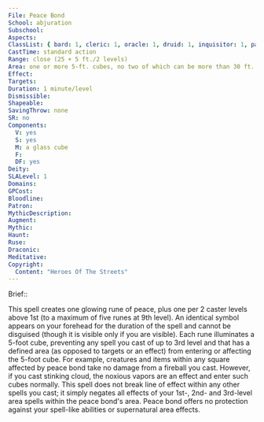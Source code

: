 ```yaml
---
File: Peace Bond
School: abjuration
Subschool: 
Aspects: 
ClassList: { bard: 1, cleric: 1, oracle: 1, druid: 1, inquisitor: 1, paladin: 1, shaman: 1, sorcerer: 1, wizard: 1, witch: 1 }
CastTime: standard action
Range: close (25 + 5 ft./2 levels)
Area: one or more 5-ft. cubes, no two of which can be more than 30 ft. apart
Effect: 
Targets: 
Duration: 1 minute/level
Dismissible: 
Shapeable: 
SavingThrow: none
SR: no
Components:
  V: yes
  S: yes
  M: a glass cube
  F: 
  DF: yes
Deity: 
SLALevel: 1
Domains: 
GPCost: 
Bloodline: 
Patron: 
MythicDescription: 
Augment: 
Mythic: 
Haunt: 
Ruse: 
Draconic: 
Meditative: 
Copyright:
  Content: "Heroes Of The Streets"
---
```

Brief:: 

This spell creates one glowing rune of peace, plus one per 2 caster levels above 1st (to a maximum of five runes at 9th level). An identical symbol appears on your forehead  for the duration of the spell and cannot be disguised (though it is visible only if you are visible). Each rune illuminates a 5-foot cube, preventing any spell you cast of up to 3rd level and that has a defined area (as opposed to targets or an effect) from entering or affecting the 5-foot cube. For example, creatures and items within any square affected by peace bond take no damage from a fireball you cast. However, if you cast stinking cloud, the noxious vapors are an effect and enter such cubes normally. This spell does not break line of effect within any other spells you cast; it simply negates all effects of your 1st-, 2nd- and 3rd-level area spells within the peace bond's area. Peace bond offers no protection against your spell-like abilities or supernatural area effects.
